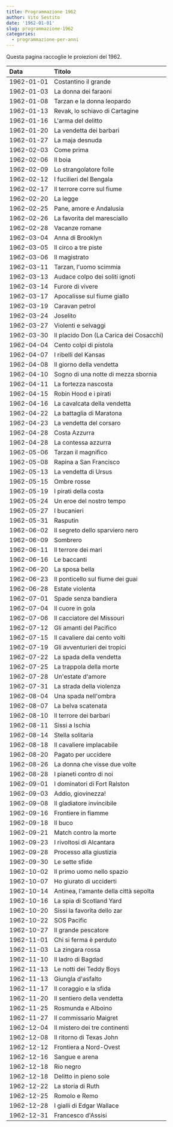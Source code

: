 ```yaml
---
title: Programmazione 1962
author: Vito Sestito
date: '1962-01-01'
slug: programmazione-1962
categories:
  - programmazione-per-anni
---
```



Questa pagina raccoglie le proiezioni del 1962.






|Data       |Titolo                                  |
|:----------|:---------------------------------------|
|1962-01-01 |Costantino il grande                    |
|1962-01-03 |La donna dei faraoni                    |
|1962-01-08 |Tarzan e la donna leopardo              |
|1962-01-13 |Revak, lo schiavo di Cartagine          |
|1962-01-16 |L'arma del delitto                      |
|1962-01-20 |La vendetta dei barbari                 |
|1962-01-27 |La maja desnuda                         |
|1962-02-03 |Come prima                              |
|1962-02-06 |Il boia                                 |
|1962-02-09 |Lo strangolatore folle                  |
|1962-02-12 |I fucilieri del Bengala                 |
|1962-02-17 |Il terrore corre sul fiume              |
|1962-02-20 |La legge                                |
|1962-02-25 |Pane, amore e Andalusia                 |
|1962-02-26 |La favorita del maresciallo             |
|1962-02-28 |Vacanze romane                          |
|1962-03-04 |Anna di Brooklyn                        |
|1962-03-05 |Il circo a tre piste                    |
|1962-03-06 |Il magistrato                           |
|1962-03-11 |Tarzan, l'uomo scimmia                  |
|1962-03-13 |Audace colpo dei soliti ignoti          |
|1962-03-14 |Furore di vivere                        |
|1962-03-17 |Apocalisse sul fiume giallo             |
|1962-03-19 |Caravan petrol                          |
|1962-03-24 |Joselito                                |
|1962-03-27 |Violenti e selvaggi                     |
|1962-03-30 |Il placido Don (La Carica dei Cosacchi) |
|1962-04-04 |Cento colpi di pistola                  |
|1962-04-07 |I ribelli del Kansas                    |
|1962-04-08 |Il giorno della vendetta                |
|1962-04-10 |Sogno di una notte di mezza sbornia     |
|1962-04-11 |La fortezza nascosta                    |
|1962-04-15 |Robin Hood e i pirati                   |
|1962-04-16 |La cavalcata della vendetta             |
|1962-04-22 |La battaglia di Maratona                |
|1962-04-23 |La vendetta del corsaro                 |
|1962-04-28 |Costa Azzurra                           |
|1962-04-28 |La contessa azzurra                     |
|1962-05-06 |Tarzan il magnifico                     |
|1962-05-08 |Rapina a San Francisco                  |
|1962-05-13 |La vendetta di Ursus                    |
|1962-05-15 |Ombre rosse                             |
|1962-05-19 |I pirati della costa                    |
|1962-05-24 |Un eroe del nostro tempo                |
|1962-05-27 |I bucanieri                             |
|1962-05-31 |Rasputin                                |
|1962-06-02 |Il segreto dello sparviero nero         |
|1962-06-09 |Sombrero                                |
|1962-06-11 |Il terrore dei mari                     |
|1962-06-16 |Le baccanti                             |
|1962-06-20 |La sposa bella                          |
|1962-06-23 |Il ponticello sul fiume dei guai        |
|1962-06-28 |Estate violenta                         |
|1962-07-01 |Spade senza bandiera                    |
|1962-07-04 |Il cuore in gola                        |
|1962-07-06 |Il cacciatore del Missouri              |
|1962-07-12 |Gli amanti del Pacifico                 |
|1962-07-15 |Il cavaliere dai cento volti            |
|1962-07-19 |Gli avventurieri dei tropici            |
|1962-07-22 |La spada della vendetta                 |
|1962-07-25 |La trappola della morte                 |
|1962-07-28 |Un'estate d'amore                       |
|1962-07-31 |La strada della violenza                |
|1962-08-04 |Una spada nell'ombra                    |
|1962-08-07 |La belva scatenata                      |
|1962-08-10 |Il terrore dei barbari                  |
|1962-08-11 |Sissi a Ischia                          |
|1962-08-14 |Stella solitaria                        |
|1962-08-18 |Il cavaliere implacabile                |
|1962-08-20 |Pagato per uccidere                     |
|1962-08-26 |La donna che visse due volte            |
|1962-08-28 |I pianeti contro di noi                 |
|1962-09-01 |I dominatori di Fort Ralston            |
|1962-09-03 |Addio, giovinezza!                      |
|1962-09-08 |Il gladiatore invincibile               |
|1962-09-16 |Frontiere in fiamme                     |
|1962-09-18 |Il buco                                 |
|1962-09-21 |Match contro la morte                   |
|1962-09-23 |I rivoltosi di Alcantara                |
|1962-09-28 |Processo alla giustizia                 |
|1962-09-30 |Le sette sfide                          |
|1962-10-02 |Il primo uomo nello spazio              |
|1962-10-07 |Ho giurato di ucciderti                 |
|1962-10-14 |Antinea, l'amante della città sepolta   |
|1962-10-16 |La spia di Scotland Yard                |
|1962-10-20 |Sissi la favorita dello zar             |
|1962-10-22 |SOS Pacific                             |
|1962-10-27 |Il grande pescatore                     |
|1962-11-01 |Chi si ferma è perduto                  |
|1962-11-03 |La zingara rossa                        |
|1962-11-10 |Il ladro di Bagdad                      |
|1962-11-13 |Le notti dei Teddy Boys                 |
|1962-11-13 |Giungla d'asfalto                       |
|1962-11-17 |Il coraggio e la sfida                  |
|1962-11-20 |Il sentiero della vendetta              |
|1962-11-25 |Rosmunda e Alboino                      |
|1962-11-27 |Il commissario Maigret                  |
|1962-12-04 |Il mistero dei tre continenti           |
|1962-12-08 |Il ritorno di Texas John                |
|1962-12-12 |Frontiera a Nord-Ovest                  |
|1962-12-16 |Sangue e arena                          |
|1962-12-18 |Rio negro                               |
|1962-12-18 |Delitto in pieno sole                   |
|1962-12-22 |La storia di Ruth                       |
|1962-12-25 |Romolo e Remo                           |
|1962-12-28 |I gialli di Edgar Wallace               |
|1962-12-31 |Francesco d'Assisi                      |

